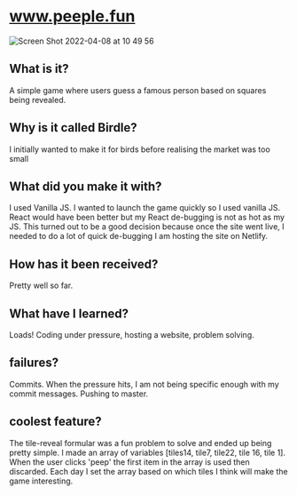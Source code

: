 # www.peeple.fun

![Screen Shot 2022-04-08 at 10 49 56](https://user-images.githubusercontent.com/85199675/162411736-597a9c5d-078a-448c-be63-9a5a3ada2ae0.png)

##  What is it? 

A simple game where users guess a famous person based on squares being revealed. 

## Why is it called Birdle?

I initially wanted to make it for birds before realising the market was too small 

## What did you make it with?

I used Vanilla JS. I wanted to launch the game quickly so I used vanilla JS. React would have been better but my React de-bugging is not as hot as my JS. This turned out to be a good decision because once the site went live, I needed to do a lot of quick de-bugging
I am hosting the site on Netlify. 

## How has it been received?

Pretty well so far.  

## What have I learned?

Loads! Coding under pressure, hosting a website, problem solving.

## failures?

Commits. When the pressure hits, I am not being specific enough with my commit messages.
Pushing to master. 

## coolest feature?

The tile-reveal formular was a fun problem to solve and ended up being pretty simple. I made an array of variables [tiles14, tile7, tile22, tile 16, tile 1]. When the user clicks 'peep' the first item in the array is used then discarded. Each day I set the array based on which tiles I think will make the game interesting. 
